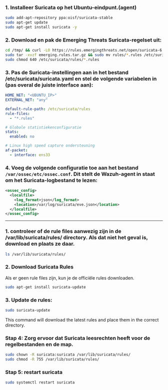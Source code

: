 
### 1. Installeer Suricata op het Ubuntu-eindpunt.(agent) 
```bash
sudo add-apt-repository ppa:oisf/suricata-stable
sudo apt-get update
sudo apt-get install suricata -y
```
### 2. Download en pak de Emerging Threats Suricata-regelset uit:
```bash
cd /tmp/ && curl -LO https://rules.emergingthreats.net/open/suricata-6.0.8/emerging.rules.tar.gz
sudo tar -xvzf emerging.rules.tar.gz && sudo mv rules/*.rules /etc/suricata/rules/
sudo chmod 640 /etc/suricata/rules/*.rules
```
### 3. Pas de Suricata-instellingen aan in het bestand /etc/suricata/suricata.yaml en stel de volgende variabelen in (pas overal de juiste interface aan):
```yaml
HOME_NET: "<UBUNTU_IP>"
EXTERNAL_NET: "any"

default-rule-path: /etc/suricata/rules
rule-files:
  - "*.rules"

# Globale statistiekenconfiguratie
stats:
  enabled: no

# Linux high speed capture ondersteuning
af-packet:
  - interface: ens33
```
### 4. Voeg de volgende configuratie toe aan het bestand `/var/ossec/etc/ossec.conf`. Dit stelt de Wazuh-agent in staat om het Suricata-logbestand te lezen:

```xml
<ossec_config>
  <localfile>
    <log_format>json</log_format>
    <location>/var/log/suricata/eve.json</location>
  </localfile>
</ossec_config>
```


---------------------------------------------------------------------------------------------------------------------------------------------------
### 1. controleer of de rule files aanwezig zijn in de /var/lib/suricata/rules/ directory. Als dat niet het geval is, download en plaats ze daar.
```bash
ls /var/lib/suricata/rules/
```
### 2. Download Suricata Rules
Als er geen rule files zijn, kun je de officiële rules downloaden. 
```bash
sudo apt-get install suricata-update
```
### 3. Update de rules:
```bash
sudo suricata-update
```
This command will download the latest rules and place them in the correct directory.

### Stap 4: Zorg ervoor dat Suricata leesrechten heeft voor de regelbestanden en de map.

```bash
sudo chown -R suricata:suricata /var/lib/suricata/rules/
sudo chmod -R 755 /var/lib/suricata/rules/
```

### Stap 5: restart suricata
```bash
sudo systemctl restart suricata
```

